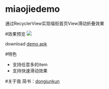 # miaojiedemo
通过RecyclerView实现喵街首页View滑动折叠效果

#效果预览
<img src="https://raw.githubusercontent.com/dongjunkun/miaojiedemo/master/art/mockmiaojie.gif"/>

download [demo apk](https://raw.githubusercontent.com/dongjunkun/miaojiedemo/master/demo.apk)

#特色
 - 支持任意多的item
 - 支持快速滑动效果

#关于我
简书：[dongjunkun](http://www.jianshu.com/users/f07458c1a8f3/latest_articles)
